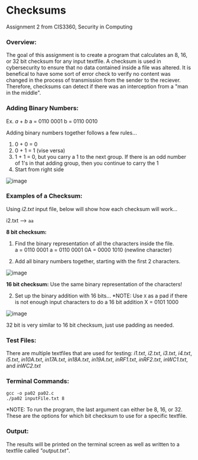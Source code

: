 # **Checksums**
Assignment 2 from CIS3360, Security in Computing

### Overview:
The goal of this assignment is to create a program that calculates an 8, 16, or 32 bit checksum for any input textfile. A checksum is used in cybersecurity to ensure that no data contained inside a file was altered. It is benefical to have some sort of error check to verify no content was changed in the process of transmission from the sender to the reciever. Therefore, checksums can detect if there was an interception from a "man in the middle".

### Adding Binary Numbers:
Ex. _a_ + _b_
a = 0110 0001
b = 0110 0010  

Adding binary numbers together follows a few rules...
1. 0 + 0 = 0
2. 0 + 1 = 1 (vise versa)
3. 1 + 1 = 0, but you carry a 1 to the next group. If there is an odd number of 1's in that adding group, then you continue to carry the 1
4. Start from right side

![image](https://github.com/kegrimes/Checksums/assets/117098682/a8f7f4b7-5df9-4efa-b940-84ef35991ec7)

### Examples of a Checksum:
Using _i2.txt_ input file, below will show how each checksum will work...  

i2.txt --> `aa`  

**8 bit checksum:** 
1. Find the binary representation of all the characters inside the file.  
a = 0110 0001
a = 0110 0001
0A = 0000 1010 (newline character)

2. Add all binary numbers together, starting with the first 2 characters.

![image](https://github.com/kegrimes/System-Software/assets/117098682/23828bfb-efd5-47f4-962f-f93160ac9d08)

**16 bit checksum:**
Use the same binary representation of the characters!  

2. Set up the binary addition with 16 bits...
*NOTE: Use `X` as a pad if there is not enough input characters to do a 16 bit addition
X = 0101 1000  

![image](https://github.com/kegrimes/System-Software/assets/117098682/19f910cb-4dae-445b-b4a9-c2b6811cefec)

32 bit is very similar to 16 bit checksum, just use padding as needed.  


### Test Files:
There are multiple textfiles that are used for testing: _i1.txt_, _i2.txt_, _i3.txt_, _i4.txt_, _i5.txt_, _in10A.txt_, _in17A.txt_, _in18A.txt_, _in19A.txt_, _inRF1.txt_, _inRF2.txt_, _inWC1.txt_, and _inWC2.txt_

### Terminal Commands:
```
gcc -o pa02 pa02.c
./pa02 inputFile.txt 8
```
*NOTE: To run the program, the last argument can either be 8, 16, or 32. These are the options for which bit checksum to use for a specific textfile.

### Output:
The results will be printed on the terminal screen as well as written to a textfile called _"output.txt"_. 
